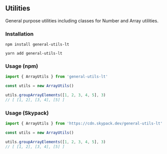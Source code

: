 ## Utilities

General purpose utilities including classes for Number and Array utilities.

### Installation

```
npm install general-utils-lt
```

```
yarn add general-utils-lt
```

### Usage (npm)

```js
import { ArrayUtils } from 'general-utils-lt'

const utils = new ArrayUtils()

utils.groupArrayElements([1, 2, 3, 4, 5], 3)
// [ [1, 2], [3, 4], [5] ]
```

### Usage (Skypack)

```js
import { ArrayUtils } from 'https://cdn.skypack.dev/general-utils-lt'

const utils = new ArrayUtils()

utils.groupArrayElements([1, 2, 3, 4, 5], 3)
// [ [1, 2], [3, 4], [5] ]
```